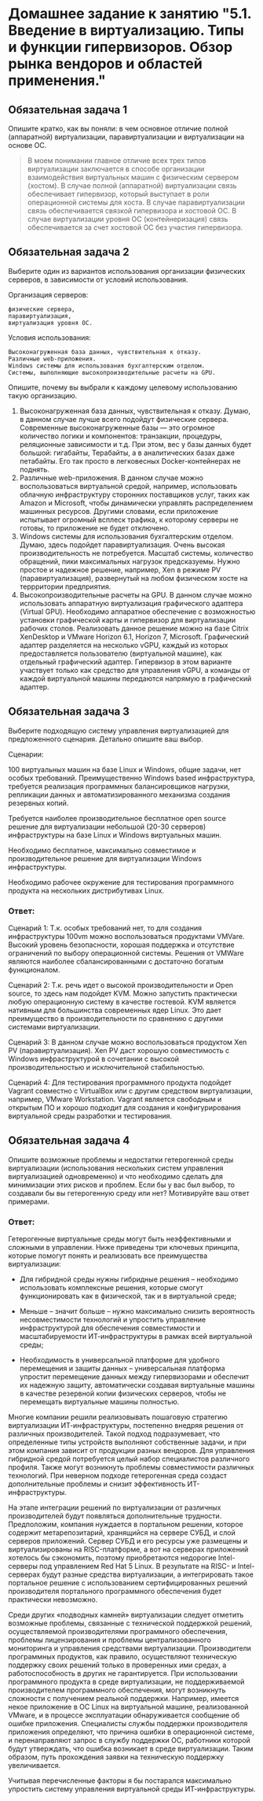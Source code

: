 
# Домашнее задание к занятию "5.1. Введение в виртуализацию. Типы и функции гипервизоров. Обзор рынка вендоров и областей применения."

## Обязательная задача 1

Опишите кратко, как вы поняли: в чем основное отличие полной (аппаратной) виртуализации, паравиртуализации и виртуализации на основе ОС.

>В моем понимании главное отличие всех трех типов виртуализации заключается в способе организации взаимодействия виртуальных машин с физическим сервером (хостом). В случае полной (аппаратной) виртуализации связь обеспечивает гипервизор, который выступает в роли операционной системы для хоста. В случае паравиртуализации связь обеспечивается связкой гипервизора и хостовой ОС. В случае виртуализации уровня ОС (контейнеризация) связь обеспечивается за счет хостовой ОС без участия гипервизора.


## Обязательная задача 2
Выберите один из вариантов использования организации физических серверов, в зависимости от условий использования.

Организация серверов:

    физические сервера,
    паравиртуализация,
    виртуализация уровня ОС.

Условия использования:

    Высоконагруженная база данных, чувствительная к отказу.
    Различные web-приложения.
    Windows системы для использования бухгалтерским отделом.
    Системы, выполняющие высокопроизводительные расчеты на GPU.

Опишите, почему вы выбрали к каждому целевому использованию такую организацию.
1. Высоконагруженная база данных, чувствительная к отказу. Думаю, в данном случае лучше всего подойдут физические сервера. Современные высоконагруженные базы — это огромное количество логики и компонентов: транзакции, процедуры, реляционные зависимости и т.д. При этом, вес у базы данных будет большой: гигабайты, Терабайты, а в аналитических базах даже петабайты. Его так просто в легковесных Docker-контейнерах не поднять.
2. Различные web-приложения. В данном случае можно воспользоваться виртуальной средой, например, использовать облачную инфраструктуру сторонних поставщиков услуг, таких как Amazon и Microsoft, чтобы динамически управлять распределением машинных ресурсов. Другими словами, если приложение испытывает огромный всплеск трафика, к которому серверы не готовы, то приложение не будет отключено.   
3. Windows системы для использования бухгалтерским отделом. Думаю, здесь подойдет паравиртуализация. Очень высокая производительность не потребуется. Масштаб системы, количество обращений, пики максимальных нагрузок предсказуемы. Нужно простое и надежное решение, например, Xen в режиме PV (паравиртуализация), развернутый на любом физическом хосте на террритории предприятия.
4. Высокопроизводительные расчеты на GPU. В данном случае можно использовать аппаратную виртуализация графического адаптера (Virtual GPU). Необходимо аппаратное обеспечение с возможностью установки графической карты и гипервизор для виртуализации рабочих столов. Реализовать данное решение можно на базе Citrix XenDesktop и VMware Horizon 6.1, Horizon 7, Microsoft. Графический адаптер разделяется на несколько vGPU, каждый из которых предоставляется пользователю (виртуальной машине), как отдельный графический адаптер. Гипервизор в этом варианте участвует только как средство для управления vGPU, а команды от каждой виртуальной машины передаются напрямую в графический адаптер.  

## Обязательная задача 3
Выберите подходящую систему управления виртуализацией для предложенного сценария. Детально опишите ваш выбор.

Сценарии:

100 виртуальных машин на базе Linux и Windows, общие задачи, нет особых требований. Преимущественно Windows based инфраструктура, требуется реализация программных балансировщиков нагрузки, репликации данных и автоматизированного механизма создания резервных копий.

Требуется наиболее производительное бесплатное open source решение для виртуализации небольшой (20-30 серверов) инфраструктуры на базе Linux и Windows виртуальных машин.

Необходимо бесплатное, максимально совместимое и производительное решение для виртуализации Windows инфраструктуры.

Необходимо рабочее окружение для тестирования программного продукта на нескольких дистрибутивах Linux.


### Ответ:
Сценарий 1: 
Т.к. особых требований нет, то для создания инфраструктуры 100vm можно воспользоваться продуктами VMVare. Высокий уровень безопасности, хорошая поддержка и отсутствие ограничений по выбору операционной системы. Решения от VMWare являются наиболее сбалансированными с достаточно богатым функционалом.

Сценарий 2:
Т.к. речь идет о высокой производительности и Open source, то здесь нам подойдет KVM. Можно запустить практически любую операционную систему в качестве гостевой. KVM является нативным для большинства современных ядер Linux.
Это дает преимущество в производительности по сравнению с другими системами виртуализации.

Сценарий 3:
В данном случае можно воспользоваться продуктом Xen PV (паравиртуализация). Xen PV даст хорошую совместимость с Windows инфраструктурой в сочетании с высокой производительностью и исключительной стабильностью.   

Сценарий 4:
Для тестирования программного продукта подойдет Vagrant совместно с VirtualBox или с другим средством виртуализации, например, VMware Workstation. Vagrant является свободным и открытым ПО и хорошо подходит для создания и конфигурирования виртуальной среды разработки и тестирования.

## Обязательная задача 4
Опишите возможные проблемы и недостатки гетерогенной среды виртуализации (использования нескольких систем управления виртуализацией одновременно) и что необходимо сделать для минимизации этих рисков и проблем. Если бы у вас был выбор, то создавали бы вы гетерогенную среду или нет? Мотивируйте ваш ответ примерами.

### Ответ:
Гетерогенные виртуальные среды могут быть неэффективными и сложными в управлении. 
Ниже приведены три ключевых принципа, которые помогут понять и реализовать все преимущества виртуализации:

   - Для гибридной среды нужны гибридные решения – необходимо использовать комплексные решения, которые смогут функционировать как в физической, так и в виртуальной среде;
   
   - Меньше – значит больше – нужно максимально снизить вероятность несовместимости технологий и упростить управление инфраструктурой для обеспечения совместимости и 
   масштабируемости ИТ-инфраструктуры в рамках всей виртуальной среды;
   
   - Необходимость в универсальной платформе для удобного перемещения и защиты данных – универсальная платформа упростит перемещение данных между гипервизорами и 
   обеспечит их надежную защиту, автоматически создавая виртуальные машины в качестве резервной копии физических серверов, чтобы не перемещать виртуальные машины полностью. 

Многие компании решили реализовывать пошаговую стратегию виртуализации ИТ-инфраструктуры, постепенно внедряя решения от различных производителей. 
Такой подход подразумевает, что определенные типы устройств выполняют собственные задачи, и при этом компания зависит от продукции разных вендоров. 
Для управления гибридной средой потребуется целый набор специалистов различного профиля. Также могут возникнуть проблемы совместимости различных технологий. 
При неверном подходе гетерогенная среда создаст дополнительные проблемы и снизит эффективность ИТ-инфраструктуры. 

На этапе интеграции решений по виртуализации от различных производителей будут появляться дополнительные трудности. 
Предположим, компания нуждается в портальном решении, которое содержит метарепозитарий, хранящийся на сервере СУБД, и слой серверов приложений. 
Сервер СУБД и его ресурсы уже размещены и виртуализированы на RISC-платформе, а вот на серверах приложений хотелось бы сэкономить, 
поэтому приобретаются недорогие Intel-серверы под управлением Red Hat 5 Linux. В результате на RISC- и Intel-серверах будут разные средства виртуализации, а интегрировать 
такое портальное решение с использованием сертифицированных решений производителя портального программного обеспечения будет практически невозможно.

Среди других «подводных камней» виртуализации следует отметить возможные проблемы, связанные с технической поддержкой решений, осуществляемой производителями 
программного обеспечения, проблемы лицензирования и проблемы централизованного мониторинга и управления средствами виртуализации. Производители программных продуктов, как правило, 
осуществляют техническую поддержку своих решений только в проверенных ими средах, а работоспособность в других не гарантируется. При использовании программного продукта в среде 
виртуализации, не поддерживаемой производителем программного обеспечения, могут возникнуть сложности с получением реальной поддержки. Например, имеется некое 
приложение в ОС Linux на виртуальной машине, реализованной VMware, и в процессе эксплуатации обнаруживается сообщение об ошибке приложения. Специалисты службы поддержки 
производителя приложения определяют, что причина ошибки в операционной системе, и перенаправляют запрос в службу поддержки ОС, работники которой будут утверждать, что ошибка 
возникает в среде виртуализации. Таким образом, путь прохождения заявки на техническую поддержку увеличивается.

Учитывая перечисленные факторы я бы постарался максимально упростить систему управления виртуальной среды ИТ-инфраструктуры.


